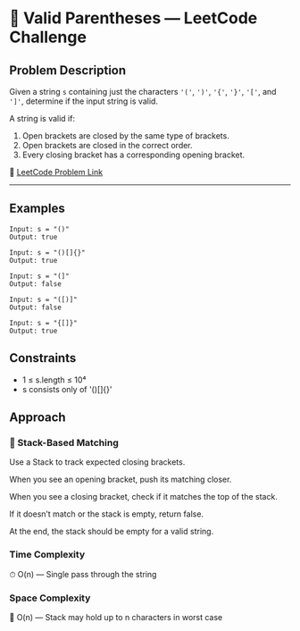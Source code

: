 # 🔗 Valid Parentheses — LeetCode Challenge

## Problem Description

Given a string `s` containing just the characters `'('`, `')'`, `'{'`, `'}'`, `'['`, and `']'`, determine if the input string is valid.

A string is valid if:
1. Open brackets are closed by the same type of brackets.
2. Open brackets are closed in the correct order.
3. Every closing bracket has a corresponding opening bracket.

🔗 [LeetCode Problem Link](https://leetcode.com/problems/valid-parentheses/)

---

## Examples

```text
Input: s = "()"
Output: true

Input: s = "()[]{}"
Output: true

Input: s = "(]"
Output: false

Input: s = "([)]"
Output: false

Input: s = "{[]}"
Output: true
```

## Constraints
- 1 ≤ s.length ≤ 10⁴
- s consists only of '()[]{}'

## Approach
### 🧠 Stack-Based Matching
Use a Stack<char> to track expected closing brackets.

When you see an opening bracket, push its matching closer.

When you see a closing bracket, check if it matches the top of the stack.

If it doesn’t match or the stack is empty, return false.

At the end, the stack should be empty for a valid string.

### Time Complexity
⏱ O(n) — Single pass through the string

### Space Complexity
🧠 O(n) — Stack may hold up to n characters in worst case
